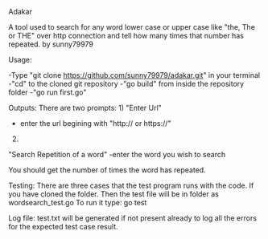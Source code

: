 Adakar

A tool used to search for any word lower case or upper case like "the, The or THE" over http connection and tell how many times that number
has repeated.
by sunny79979

Usage:

-Type "git clone https://github.com/sunny79979/adakar.git" in your terminal
-"cd" to the cloned git repository
-"go build" from inside the repository folder
-"go run first.go"

Outputs:
There are two prompts:
1)
"Enter Url"
- enter the url begining with "http:// or https://"

2)
"Search Repetition of a word"
-enter the word you wish to search

You should get the number of times the word has repeated.

Testing:
There are three cases that the test program runs with the code.
If you have cloned the folder. Then the test file will be in folder as wordsearch_test.go
To run it type:
go test

Log file:
test.txt will be generated if not present already to log all the errors for the expected test case result.
